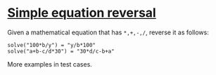 # [Simple equation reversal](https://www.codewars.com/kata/simple-equation-reversal "https://www.codewars.com/kata/5aa3af22ba1bb5209f000037")

Given a mathematical equation that has `*,+,-,/`, reverse it as follows:

```
solve("100*b/y") = "y/b*100"
solve("a+b-c/d*30") = "30*d/c-b+a"
```

More examples in test cases.
